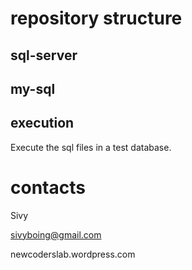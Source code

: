 # repository structure

## sql-server

## my-sql

## execution
Execute the sql files in a test database.


# contacts
Sivy

sivyboing@gmail.com

newcoderslab.wordpress.com

